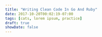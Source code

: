 ```yaml
---
title: "Writing Clean Code In Go And Ruby"
date: 2017-10-20T00:02:19-07:00
tags: [cats, lorem ipsum, practice]
draft: true
showDate: false
---
```


